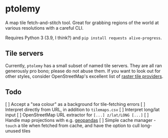 # ptolemy

A map tile fetch-and-stitch tool. Great for grabbing regions of the world at various resolutions with a careful CLI.

Requires Python 3 (3.9, I think?) and `pip install requests alive-progress`.

## Tile servers

Currently, `ptolemy` has a small subset of named tile servers. They are all ran generously pro bono; please do not abuse them. If you want to look out for other styles, consider OpenStreetMap's excellent list of [raster tile providers](https://wiki.openstreetmap.org/wiki/Raster_tile_providers).

## Todo

[ ] Accept a "sea colour" as a background for tile-fetching errors
[ ] Interpret directly from URL, in addition to `tilemaps.csv`
[ ] Interpret long/lat input
[ ] OpenStreetMap URL extractor for `[...] z/lat/LONG [...]`
[ ] Handle map projections with e.g. [geopandas](https://geopandas.org/en/stable/docs/user_guide/projections.html)
[ ] Simple cache manager - `touch` a tile when fetched from cache, and have the option to cull long-unused tiles